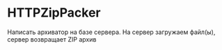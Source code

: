 # HTTPZipPacker
Написать архиватор на базе сервера. На сервер загружаем файл(ы), сервер возвращает ZIP архив
